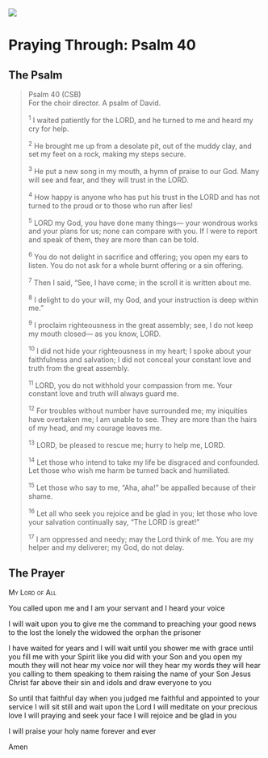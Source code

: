 <img class="intro-left" style="margin-top:10px" src="/images/art-paris-psalter.jpg">

# Praying Through: Psalm 40

<p style="clear:both;">

## The Psalm

>Psalm 40 (CSB)  
><sup></sup> For the choir director. A psalm of David. 
>
><sup>1</sup> I waited patiently for the LORD, and he turned to me and heard my cry for help. 
>
><sup>2</sup> He brought me up from a desolate pit, out of the muddy clay, and set my feet on a rock, making my steps secure. 
>
><sup>3</sup> He put a new song in my mouth, a hymn of praise to our God. Many will see and fear, and they will trust in the LORD. 
>
><sup>4</sup> How happy is anyone who has put his trust in the LORD and has not turned to the proud or to those who run after lies! 
>
><sup>5</sup> LORD my God, you have done many things— your wondrous works and your plans for us; none can compare with you. If I were to report and speak of them, they are more than can be told. 
>
><sup>6</sup> You do not delight in sacrifice and offering; you open my ears to listen. You do not ask for a whole burnt offering or a sin offering. 
>
><sup>7</sup> Then I said, “See, I have come; in the scroll it is written about me. 
>
><sup>8</sup> I delight to do your will, my God, and your instruction is deep within me.” 
>
><sup>9</sup> I proclaim righteousness in the great assembly; see, I do not keep my mouth closed— as you know, LORD. 
>
><sup>10</sup> I did not hide your righteousness in my heart; I spoke about your faithfulness and salvation; I did not conceal your constant love and truth from the great assembly. 
>
><sup>11</sup> LORD, you do not withhold your compassion from me. Your constant love and truth will always guard me. 
>
><sup>12</sup> For troubles without number have surrounded me; my iniquities have overtaken me; I am unable to see. They are more than the hairs of my head, and my courage leaves me. 
>
><sup>13</sup> LORD, be pleased to rescue me; hurry to help me, LORD. 
>
><sup>14</sup> Let those who intend to take my life be disgraced and confounded. Let those who wish me harm be turned back and humiliated. 
>
><sup>15</sup> Let those who say to me, “Aha, aha!” be appalled because of their shame. 
>
><sup>16</sup> Let all who seek you rejoice and be glad in you; let those who love your salvation continually say, “The LORD is great!” 
>
><sup>17</sup> I am oppressed and needy; may the Lord think of me. You are my helper and my deliverer; my God, do not delay.

## The Prayer

<div style="font-variant: small-caps;">
My Lord of All
</div>


You called upon me
  and I am your servant
  and I heard your voice

I will wait upon you
  to give me the command
  to preaching your good news
  to the lost
  the lonely
  the widowed
  the orphan
  the prisoner

I have waited for years
  and I will wait
  until you shower me with grace
  until you fill me with your Spirit
  like you did with your Son
  and you open my mouth
  they will not hear my voice
  nor will they hear my words
  they will hear you
  calling to them
  speaking to them
  raising the name of your Son
  Jesus Christ
  far above their sin and idols
  and draw everyone to you

So until that faithful day
  when you judged me faithful
  and appointed to your service
  I will sit still
  and wait upon the Lord
  I will meditate on your precious love
  I will praying and seek your face
  I will rejoice and be glad in you

I will praise your holy name
  forever and ever

Amen
